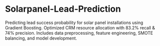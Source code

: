 # Solarpanel-Lead-Prediction
Predicting lead success probability for solar panel installations using Gradient Boosting. Optimized CRM resource allocation with 83.2% recall &amp; 74% precision. Includes data preprocessing, feature engineering, SMOTE balancing, and model development.
